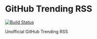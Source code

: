 # GitHub Trending RSS

[![Build Status](https://travis-ci.org/mshibanami/GitHubTrendingRSS.svg?branch=master)](https://travis-ci.org/mshibanami/GitHubTrendingRSS)

Unofficial GitHub Trending RSS
